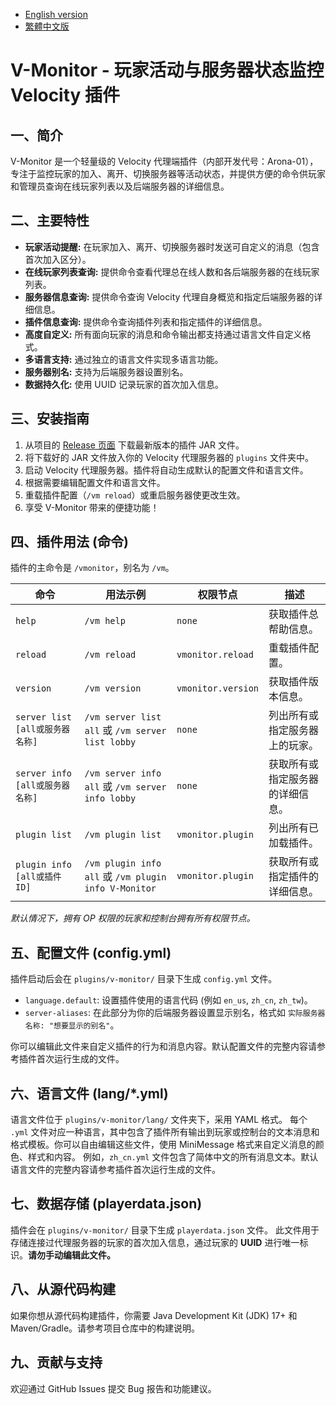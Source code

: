 - [English version](./README_EN.md)
- [繁體中文版](./README_TW.md)

# V-Monitor - 玩家活动与服务器状态监控 Velocity 插件

## 一、简介
V-Monitor 是一个轻量级的 Velocity 代理端插件（内部开发代号：Arona-01），专注于监控玩家的加入、离开、切换服务器等活动状态，并提供方便的命令供玩家和管理员查询在线玩家列表以及后端服务器的详细信息。

## 二、主要特性
- **玩家活动提醒:** 在玩家加入、离开、切换服务器时发送可自定义的消息（包含首次加入区分）。
- **在线玩家列表查询:** 提供命令查看代理总在线人数和各后端服务器的在线玩家列表。
- **服务器信息查询:** 提供命令查询 Velocity 代理自身概览和指定后端服务器的详细信息。
- **插件信息查询:** 提供命令查询插件列表和指定插件的详细信息。
- **高度自定义:** 所有面向玩家的消息和命令输出都支持通过语言文件自定义格式。
- **多语言支持:** 通过独立的语言文件实现多语言功能。
- **服务器别名:** 支持为后端服务器设置别名。
- **数据持久化:** 使用 UUID 记录玩家的首次加入信息。

## 三、安装指南
1.  从项目的 [Release 页面](https://github.com/MC-Nirvana/V-Monitor/releases/latest) 下载最新版本的插件 JAR 文件。
2.  将下载好的 JAR 文件放入你的 Velocity 代理服务器的 `plugins` 文件夹中。
3.  启动 Velocity 代理服务器。插件将自动生成默认的配置文件和语言文件。
4.  根据需要编辑配置文件和语言文件。
5.  重载插件配置（`/vm reload`）或重启服务器使更改生效。
6.  享受 V-Monitor 带来的便捷功能！

## 四、插件用法 (命令)
插件的主命令是 `/vmonitor`，别名为 `/vm`。

| 命令                            | 用法示例                                             | 权限节点           | 描述                             |
|---------------------------------|------------------------------------------------------|--------------------|----------------------------------|
| `help`                          | `/vm help`                                           | `none`             | 获取插件总帮助信息。             |
| `reload`                        | `/vm reload`                                         | `vmonitor.reload`  | 重载插件配置。                   |
| `version`                       | `/vm version`                                        | `vmonitor.version` | 获取插件版本信息。                |
| `server list [all或服务器名称]` | `/vm server list all` 或 `/vm server list lobby`     | `none`             | 列出所有或指定服务器上的玩家。   |
| `server info [all或服务器名称]` | `/vm server info all` 或 `/vm server info lobby`     | `none`             | 获取所有或指定服务器的详细信息。 |
| `plugin list`                   | `/vm plugin list`                                    | `vmonitor.plugin`  | 列出所有已加载插件。             |
| `plugin info [all或插件ID]`     | `/vm plugin info all` 或 `/vm plugin info V-Monitor` | `vmonitor.plugin`  | 获取所有或指定插件的详细信息。   |

*默认情况下，拥有 OP 权限的玩家和控制台拥有所有权限节点。*

## 五、配置文件 (config.yml)
插件启动后会在 `plugins/v-monitor/` 目录下生成 `config.yml` 文件。

- `language.default`: 设置插件使用的语言代码 (例如 `en_us`, `zh_cn`, `zh_tw`)。
- `server-aliases`: 在此部分为你的后端服务器设置显示别名，格式如 `实际服务器名称: "想要显示的别名"`。

你可以编辑此文件来自定义插件的行为和消息内容。默认配置文件的完整内容请参考插件首次运行生成的文件。

## 六、语言文件 (lang/*.yml)
语言文件位于 `plugins/v-monitor/lang/` 文件夹下，采用 YAML 格式。
每个 `.yml` 文件对应一种语言，其中包含了插件所有输出到玩家或控制台的文本消息和格式模板。你可以自由编辑这些文件，使用 MiniMessage 格式来自定义消息的颜色、样式和内容。
例如，`zh_cn.yml` 文件包含了简体中文的所有消息文本。默认语言文件的完整内容请参考插件首次运行生成的文件。

## 七、数据存储 (playerdata.json)
插件会在 `plugins/v-monitor/` 目录下生成 `playerdata.json` 文件。
此文件用于存储连接过代理服务器的玩家的首次加入信息，通过玩家的 **UUID** 进行唯一标识。**请勿手动编辑此文件。**

## 八、从源代码构建
如果你想从源代码构建插件，你需要 Java Development Kit (JDK) 17+ 和 Maven/Gradle。请参考项目仓库中的构建说明。

## 九、贡献与支持
欢迎通过 GitHub Issues 提交 Bug 报告和功能建议。